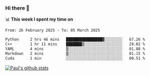 ### Hi there 👋

📊 **This week I spent my time on**
<!--START_SECTION:waka-->

```txt
From: 26 February 2025 - To: 05 March 2025

Python     2 hrs 46 mins   ████████████████▓░░░░░░░░   67.26 %
C++        1 hr 11 mins    ███████▒░░░░░░░░░░░░░░░░░   29.02 %
YAML       4 mins          ▒░░░░░░░░░░░░░░░░░░░░░░░░   01.88 %
Markdown   2 mins          ▒░░░░░░░░░░░░░░░░░░░░░░░░   01.15 %
Cuda       1 min           ░░░░░░░░░░░░░░░░░░░░░░░░░   00.51 %
```

<!--END_SECTION:waka-->


[![Paul's github stats](https://github-readme-stats.vercel.app/api?username=mickeyouyou&theme=dracula&show_icons=true)](https://github.com/anuraghazra/github-readme-stats)
